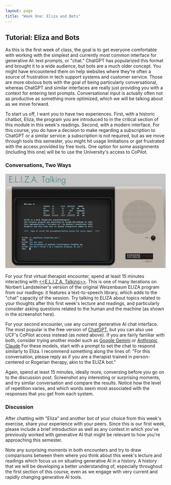 ```yaml
---
layout: page
title: "Week One: Eliza and Bots"
---
```


## Tutorial: Eliza and Bots

As this is the first week of class, the goal is to get everyone comfortable with working with the simplest and currently most common interface for generative AI: text prompts, or "chat." ChatGPT has popularized this format and brought it to a wide audience, but bots are a much older concept. You might have encountered them on help websites where they're often a source of frustration in tech support systems and customer service. Those are more obvious bots with the goal of being particularly conversational, whereas ChatGPT and similar interfaces are really just providing you with a context for entering text prompts. Conversational input is actually often not as productive as something more optimized, which we will be talking about as we move forward.

To start us off, I want you to have two experiences. First, with a historic chatbot, Eliza, the program you are introduced to in the critical section of this module in this week's readings. Second, with a modern interface. For this course, you do have a decision to make regarding a subscription to ChatGPT or a similar service: a subscription is not required, but as we move through tools this semester, you might hit usage limitations or get frustrated with the access provided by free tools. One option for some assignments (including this one) will be to use the University's access to CoPilot.

### Conversations, Two Ways

![Eliza](eliza.png)

For your first virtual therapist encounter, spend at least 15 minutes interacting with [<<E.L.I.Z.A. Talking>>](https://www.masswerk.at/eliza/). This is one of many iterations on Norbert Landsteiner's version of the original Weizenbaum ELIZA program from our readings: it features a text-to-speech library, which adds to the "chat" capacity of the session. Try talking to ELIZA about topics related to your thoughts after this first week's lecture and readings, and particularly consider asking questions related to the human and the machine (as shown in the screenshot here).

For your second encounter, use any current generative AI chat interface. The most popular is the free version of [ChatGPT](https://chatgpt.com/), but you can also use UCF's CoPilot access instead (as noted above). If you are fairly familiar with both, consider trying another model such as [Google Gemini](https://gemini.google.com/app) or [Anthropic Claude](https://claude.ai/) For these models, start with a prompt to set the chat to respond similarly to Eliza. I recommend something along the lines of: "For this conversation, please reply as if you are a therapist trained in person-centered or Rogerian therapy, akin to the ELIZA bot." 

Again, spend at least 15 minutes, ideally more, conversing before you go on to the discussion post. Screenshot any interesting or surprising moments, and try similar conversation and compare the results. Notice how the level of repetition varies, and which words seem most associated with the responses that you get from each system.

### Discussion

After chatting with "Eliza" and another bot of your choice from this week's exercise, share your experience with your peers. Since this is our first week, please include a brief introduction as well as any context in which you've previously worked with generative AI that might be relevant to how you're approaching this semester. 

Note any surprising moments in both encounters and try to draw comparisons between them where you think about this week's lecture and readings which focus us on situating generative AI in a history. A history that we will be developing a better understanding of, especially throughout the first section of this course, even as we engage with very current and rapidly changing generative AI tools. 
